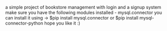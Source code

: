 a simple project of bookstore management with login and a signup system 
make sure you have the following modules installed - mysql.connector 
you can install it using -> $pip install mysql.connector or $pip install mysql-connector-python
hope you like it :)
